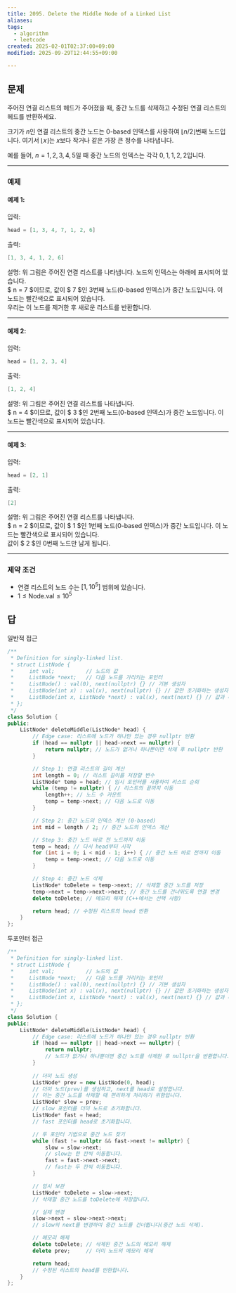 ```yaml
---
title: 2095. Delete the Middle Node of a Linked List
aliases: 
tags:
  - algorithm
  - leetcode
created: 2025-02-01T02:37:00+09:00
modified: 2025-09-29T12:44:55+09:00

---
```

## 문제
주어진 연결 리스트의 헤드가 주어졌을 때, 중간 노드를 삭제하고 수정된 연결 리스트의 헤드를 반환하세요.

크기가 $n$인 연결 리스트의 중간 노드는 0-based 인덱스를 사용하여 $\lfloor n / 2 \rfloor$번째 노드입니다. 여기서 $\lfloor x \rfloor$는 $x$보다 작거나 같은 가장 큰 정수를 나타냅니다.

예를 들어, $n = 1, 2, 3, 4, 5$일 때 중간 노드의 인덱스는 각각 $0, 1, 1, 2, 2$입니다.

---

### **예제**

#### 예제 1:
입력:

```cpp
head = [1, 3, 4, 7, 1, 2, 6]
```

출력:

```cpp
[1, 3, 4, 1, 2, 6]
```

설명:
위 그림은 주어진 연결 리스트를 나타냅니다. 노드의 인덱스는 아래에 표시되어 있습니다.  
$ n = 7 $이므로, 값이 $ 7 $인 3번째 노드(0-based 인덱스)가 중간 노드입니다. 이 노드는 빨간색으로 표시되어 있습니다.  
우리는 이 노드를 제거한 후 새로운 리스트를 반환합니다.

---

#### 예제 2:
입력:

```cpp
head = [1, 2, 3, 4]
```

출력:

```cpp
[1, 2, 4]
```

설명:
위 그림은 주어진 연결 리스트를 나타냅니다.  
$ n = 4 $이므로, 값이 $ 3 $인 2번째 노드(0-based 인덱스)가 중간 노드입니다. 이 노드는 빨간색으로 표시되어 있습니다.

---

#### 예제 3:
입력:

```cpp
head = [2, 1]
```

출력:

```cpp
[2]
```

설명:
위 그림은 주어진 연결 리스트를 나타냅니다.  
$ n = 2 $이므로, 값이 $ 1 $인 1번째 노드(0-based 인덱스)가 중간 노드입니다. 이 노드는 빨간색으로 표시되어 있습니다.  
값이 $ 2 $인 0번째 노드만 남게 됩니다.

---

### **제약 조건**
- 연결 리스트의 노드 수는 $[1, 10^5]$ 범위에 있습니다.
- $1\leq \text{Node.val} \leq 10^5$


## 답
일반적 접근

```cpp
/**
 * Definition for singly-linked list.
 * struct ListNode {
 *     int val;          // 노드의 값
 *     ListNode *next;   // 다음 노드를 가리키는 포인터
 *     ListNode() : val(0), next(nullptr) {} // 기본 생성자
 *     ListNode(int x) : val(x), next(nullptr) {} // 값만 초기화하는 생성자
 *     ListNode(int x, ListNode *next) : val(x), next(next) {} // 값과 다음 노드를 초기화하는 생성자
 * };
 */
class Solution {
public:
    ListNode* deleteMiddle(ListNode* head) {
        // Edge case: 리스트에 노드가 하나만 있는 경우 nullptr 반환
        if (head == nullptr || head->next == nullptr) {
            return nullptr; // 노드가 없거나 하나뿐이면 삭제 후 nullptr 반환
        }

        // Step 1: 연결 리스트의 길이 계산
        int length = 0; // 리스트 길이를 저장할 변수
        ListNode* temp = head; // 임시 포인터를 사용하여 리스트 순회
        while (temp != nullptr) { // 리스트의 끝까지 이동
            length++; // 노드 수 카운트
            temp = temp->next; // 다음 노드로 이동
        }

        // Step 2: 중간 노드의 인덱스 계산 (0-based)
        int mid = length / 2; // 중간 노드의 인덱스 계산

        // Step 3: 중간 노드 바로 전 노드까지 이동
        temp = head; // 다시 head부터 시작
        for (int i = 0; i < mid - 1; i++) { // 중간 노드 바로 전까지 이동
            temp = temp->next; // 다음 노드로 이동
        }

        // Step 4: 중간 노드 삭제
        ListNode* toDelete = temp->next; // 삭제할 중간 노드를 저장
        temp->next = temp->next->next; // 중간 노드를 건너뛰도록 연결 변경
        delete toDelete; // 메모리 해제 (C++에서는 선택 사항)

        return head; // 수정된 리스트의 head 반환
    }
};
```

투포인터 접근

```cpp
/**
 * Definition for singly-linked list.
 * struct ListNode {
 *     int val;          // 노드의 값
 *     ListNode *next;   // 다음 노드를 가리키는 포인터
 *     ListNode() : val(0), next(nullptr) {} // 기본 생성자
 *     ListNode(int x) : val(x), next(nullptr) {} // 값만 초기화하는 생성자
 *     ListNode(int x, ListNode *next) : val(x), next(next) {} // 값과 다음 노드를 초기화하는 생성자
 * };
 */
class Solution {
public:
    ListNode* deleteMiddle(ListNode* head) {
        // Edge case: 리스트에 노드가 하나만 있는 경우 nullptr 반환
        if (head == nullptr || head->next == nullptr) {
            return nullptr; 
            // 노드가 없거나 하나뿐이면 중간 노드를 삭제한 후 nullptr을 반환합니다.
        }
        
        // 더미 노드 생성
        ListNode* prev = new ListNode(0, head); 
        // 더미 노드(prev)를 생성하고, next를 head로 설정합니다.
        // 이는 중간 노드를 삭제할 때 편리하게 처리하기 위함입니다.
        ListNode* slow = prev; 
        // slow 포인터를 더미 노드로 초기화합니다.
        ListNode* fast = head; 
        // fast 포인터를 head로 초기화합니다.

        // 투 포인터 기법으로 중간 노드 찾기
        while (fast != nullptr && fast->next != nullptr) {
            slow = slow->next; 
            // slow는 한 칸씩 이동합니다.
            fast = fast->next->next; 
            // fast는 두 칸씩 이동합니다.
        }

        // 임시 보관
        ListNode* toDelete = slow->next; 
        // 삭제할 중간 노드를 toDelete에 저장합니다.

        // 실제 변경
        slow->next = slow->next->next; 
        // slow의 next를 변경하여 중간 노드를 건너뜁니다(중간 노드 삭제).

        // 메모리 해제
        delete toDelete; // 삭제된 중간 노드의 메모리 해제
        delete prev;     // 더미 노드의 메모리 해제

        return head; 
        // 수정된 리스트의 head를 반환합니다.
    }
};
```